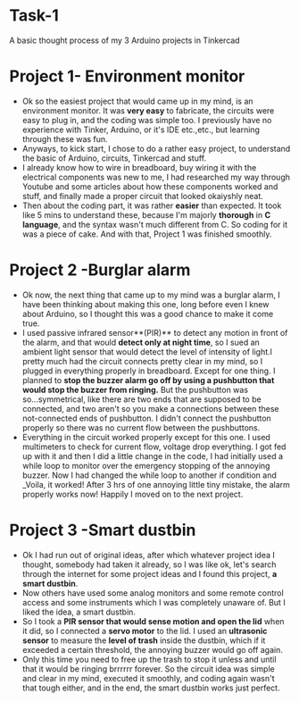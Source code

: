 # Task-1
A basic thought process of my 3 Arduino projects in Tinkercad
# Project 1- Environment monitor
- Ok so the easiest project that would came up in my mind, is an environment monitor. It was **very easy** to fabricate, the circuits were easy to plug in, and the coding was simple too. I previously have no experience with Tinker, Arduino, or it's IDE etc.,etc., but learning through these was fun.
- Anyways, to kick start, I chose to do a rather easy project, to understand the basic of Arduino, circuits, Tinkercad and stuff.
- I already know how to wire in breadboard, buy wiring it with the electrical components was new to me, I had researched my way through Youtube and some articles about how these components worked and stuff, and finally made a proper circuit that looked okaiyshly neat.
- Then about the coding part, it was rather **easier** than expected. It took like 5 mins to understand these, because I'm majorly **thorough** in **C language**, and the syntax wasn't much different from C. So coding for it was a piece of cake. And with that, Project 1 was finished smoothly.

# Project 2 -Burglar alarm
- Ok now, the next thing that came up to my mind was a burglar alarm, I have been thinking about making this one, long before even I knew about Arduino, so I thought this was a good chance to make it come true.
- I used passive infrared sensor**(PIR)** to detect any motion in front of the alarm, and that would **detect only at night time**, so I sued an ambient light sensor that would detect the level of intensity of light.I pretty much had the circuit connects pretty clear in my mind, so I plugged in everything properly in breadboard. Except for one thing. I planned to **stop the buzzer alarm go off by using a pushbutton that would stop the buzzer from ringing.** But the pushbutton was so...symmetrical, like there are two ends that are supposed to be connected, and two aren't so you make a connections between these not-connected ends of pushbutton. I didn't connect the pushbutton properly so there was no current flow between the pushbuttons.
- Everything in the circuit worked properly except for this one. I used multimeters to check for current flow, voltage drop everything. I got fed up with it and then I did a little change in the code, I had initially used a while loop to monitor over the emergency stopping of the annoying buzzer. Now I had changed the while loop to another if condition and _Voila, it worked! After 3 hrs of one annoying little tiny mistake, the alarm properly works now! Happily I moved on to the next project.

# Project 3 -Smart dustbin
- Ok I had run out of original ideas, after which whatever project idea I thought, somebody had taken it already, so I was like ok, let's search through the internet for some project ideas and I found this project, **a smart dustbin**.
- Now others have used some analog monitors and some remote control access and some instruments which I was completely unaware of. But I liked the idea, a smart dustbin.
- So I took a **PIR sensor that would sense motion and open the lid** when it did, so I connected a **servo motor** to the lid. I used an **ultrasonic sensor** to measure the **level of trash** inside the dustbin, which if it exceeded a certain threshold, the annoying buzzer would go off again.
- Only this time you need to free up the trash to stop it unless and until that it would be ringing brrrrrr forever. So the circuit idea was simple and clear in my mind, executed it smoothly, and coding again wasn't that tough either, and in the end, the smart dustbin works just perfect.
